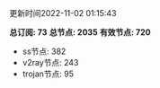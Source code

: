 更新时间2022-11-02 01:15:43

**总订阅: 73**
**总节点: 2035**
**有效节点: 720**
- ss节点: 382
- v2ray节点: 243
- trojan节点: 95

